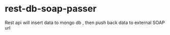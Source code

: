 # rest-db-soap-passer
Rest api will insert data to mongo db , then push back data to external SOAP url
